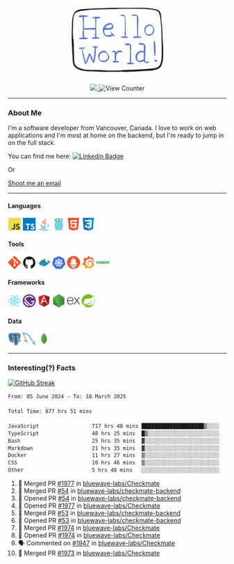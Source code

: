 <div align="center">
    <img src="./img/hello_world.webp" height="200px" width="">
    <div>
        <a href="https://www.linkedin.com/in/ajhollid">
            <img src="https://img.shields.io/badge/LinkedIn-blue"/>
        </a>
        <img src="https://komarev.com/ghpvc/?username=ajhollid&color=yellow" alt="View Counter">
    </div>
</div>

---

### About Me

I'm a software developer from Vancouver, Canada. I love to work on web applications and I'm most at home on the backend, but I'm ready to jump in on the full stack.

You can find me here: [![Linkedin Badge](https://img.shields.io/badge/-ajhollid-blue?style=flat&logo=Linkedin&logoColor=white)](https://www.linkedin.com/in/ajhollid)

Or

[Shoot me an email](mailto:ajhollid@gmail.com)

---

#### Languages

<div>
    <img src="./img/devicons/javascript-original.svg" width=30 height=30 alt="JavaScript">
    <img src="/img/devicons/typescript-original.svg" width=30 height=30 alt="TypeScript">
    <img src="./img/devicons/java-original.svg" width=30 height=30 alt="Java">
    <img src="./img/devicons/go-original.svg" width=30 height=30 alt="Golang">
    <img src="./img/devicons/html5-original.svg" width=30 height=30 alt="HTML 5">
    <img src="./img/devicons/css3-original.svg" width=30 height=30 alt="CSS 3">
</div>

#### Tools

<div>
    <img src="./img/devicons/git-original.svg" width=30 height=30 alt="Git">
    <img src="./img/devicons/github-original.svg" width=30 height=30 alt="Github">
    <img src="./img/devicons/docker-original.svg" width=30 
    height=30 alt="Docker">
    <img src="./img/devicons/kubernetes-original.svg" width=30 height=30 alt="K8">
    <img src="./img/devicons/prometheus-original.svg" width=30 height=30 alt="Prometheus">
    <img src="./img/devicons/grafana-original.svg" width=30 height=30 alt="Grafana">
    <img src="./img/devicons/nginx-original.svg" width=30 height=30 alt="Nginx">
</div>

#### Frameworks

<div>
    <img src="./img/devicons/react-original.svg" width=30 height=30 alt="React">
    <img src="./img/devicons/gatsby-original.svg" width=30 height=30 alt="Gatsby">
    <img src="./img/devicons/angularjs-original.svg" width=30 height=30 alt="AngularJS">
    <img src="./img/devicons/nodejs-original.svg" width=30 height=30 alt="NodeJS">
    <img src="./img/devicons/express-original.svg" width=30 height=30 alt="Express">
    <img src="./img/devicons/spring-original.svg" width=30 height=30 alt="Spring">
</div>

#### Data

<div>
    <img src="./img/devicons/postgresql-original.svg" width=30 height=30 alt="Postgresql">
    <img src="./img/devicons/mysql-original.svg" width=30 height=30 alt="Mysql">
    <img src="./img/devicons/mongodb-original.svg" width=30 height=30 alt="MongoDB">
</div>

---

### Interesting(?) Facts

[![GitHub Streak](http://github-readme-streak-stats.herokuapp.com?user=ajhollid)](https://git.io/streak-stats)

 <!--START_SECTION:waka-->

```txt
From: 05 June 2024 - To: 18 March 2025

Total Time: 877 hrs 51 mins

JavaScript                 717 hrs 48 mins ████████████████████▒░░░░   81.23 %
TypeScript                 48 hrs 25 mins  █▒░░░░░░░░░░░░░░░░░░░░░░░   05.48 %
Bash                       25 hrs 35 mins  ▓░░░░░░░░░░░░░░░░░░░░░░░░   02.90 %
Markdown                   21 hrs 35 mins  ▓░░░░░░░░░░░░░░░░░░░░░░░░   02.44 %
Docker                     11 hrs 27 mins  ▒░░░░░░░░░░░░░░░░░░░░░░░░   01.30 %
CSS                        10 hrs 46 mins  ▒░░░░░░░░░░░░░░░░░░░░░░░░   01.22 %
Other                      5 hrs 48 mins   ░░░░░░░░░░░░░░░░░░░░░░░░░   00.66 %
```

<!--END_SECTION:waka-->


<!--START_SECTION:activity-->
1. 🎉 Merged PR [#1977](https://github.com/bluewave-labs/Checkmate/pull/1977) in [bluewave-labs/Checkmate](https://github.com/bluewave-labs/Checkmate)
2. 🎉 Merged PR [#54](https://github.com/bluewave-labs/checkmate-backend/pull/54) in [bluewave-labs/checkmate-backend](https://github.com/bluewave-labs/checkmate-backend)
3. 💪 Opened PR [#54](https://github.com/bluewave-labs/checkmate-backend/pull/54) in [bluewave-labs/checkmate-backend](https://github.com/bluewave-labs/checkmate-backend)
4. 💪 Opened PR [#1977](https://github.com/bluewave-labs/Checkmate/pull/1977) in [bluewave-labs/Checkmate](https://github.com/bluewave-labs/Checkmate)
5. 🎉 Merged PR [#53](https://github.com/bluewave-labs/checkmate-backend/pull/53) in [bluewave-labs/checkmate-backend](https://github.com/bluewave-labs/checkmate-backend)
6. 💪 Opened PR [#53](https://github.com/bluewave-labs/checkmate-backend/pull/53) in [bluewave-labs/checkmate-backend](https://github.com/bluewave-labs/checkmate-backend)
7. 🎉 Merged PR [#1974](https://github.com/bluewave-labs/Checkmate/pull/1974) in [bluewave-labs/Checkmate](https://github.com/bluewave-labs/Checkmate)
8. 💪 Opened PR [#1974](https://github.com/bluewave-labs/Checkmate/pull/1974) in [bluewave-labs/Checkmate](https://github.com/bluewave-labs/Checkmate)
9. 🗣 Commented on [#1947](https://github.com/bluewave-labs/Checkmate/issues/1947#issuecomment-2738028595) in [bluewave-labs/Checkmate](https://github.com/bluewave-labs/Checkmate)
10. 🎉 Merged PR [#1973](https://github.com/bluewave-labs/Checkmate/pull/1973) in [bluewave-labs/Checkmate](https://github.com/bluewave-labs/Checkmate)
<!--END_SECTION:activity-->
